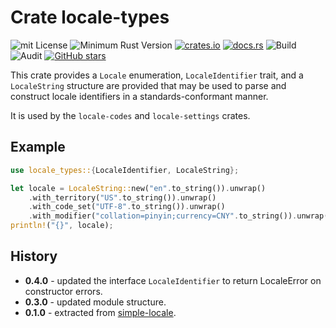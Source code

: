 # Crate locale-types

![mit License](https://img.shields.io/badge/license-mit-118811.svg)
![Minimum Rust Version](https://img.shields.io/badge/Min%20Rust-1.34-green.svg)
[![crates.io](https://img.shields.io/crates/v/locale-types.svg)](https://crates.io/crates/locale-types)
[![docs.rs](https://docs.rs/locale-types/badge.svg)](https://docs.rs/locale-types)
![Build](https://github.com/johnstonskj/locale-types/workflows/Rust/badge.svg)
![Audit](https://github.com/johnstonskj/locale-types/workflows/Security%20audit/badge.svg)
[![GitHub stars](https://img.shields.io/github/stars/johnstonskj/locale-types.svg)](https://github.com/johnstonskj/locale-types/stargazers)

This crate provides a `Locale` enumeration, `LocaleIdentifier` trait, and a 
`LocaleString` structure are provided that may be used to parse and construct 
locale identifiers in a standards-conformant manner.

It is used by the `locale-codes` and `locale-settings` crates.

## Example

```rust
use locale_types::{LocaleIdentifier, LocaleString};

let locale = LocaleString::new("en".to_string()).unwrap()
    .with_territory("US".to_string()).unwrap()
    .with_code_set("UTF-8".to_string()).unwrap()
    .with_modifier("collation=pinyin;currency=CNY".to_string()).unwrap();
println!("{}", locale);
```

## History

* **0.4.0** - updated the interface `LocaleIdentifier` to return LocaleError on constructor errors.
* **0.3.0** - updated module structure.
* **0.1.0** - extracted from [simple-locale](https://github.com/johnstonskj/simple-locale).
